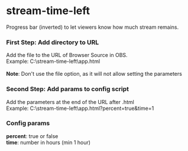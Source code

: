 # stream-time-left
Progress bar (inverted) to let viewers know how much stream remains.

### First Step: Add directory to URL
Add the file to the URL of Browser Source in OBS.<br>
Example: C:\stream-time-left\app.html
<br><br>
**Note**: Don't use the file option, as it will not allow setting the parameters

### Second Step: Add params to config script
Add the parameters at the end of the URL after .html<br>
Example: C:\stream-time-left\app.html?percent=true&time=1

### Config params
**percent**: true or false<br>
**time**: number in hours (min 1 hour)